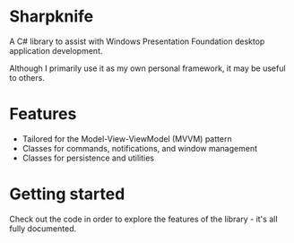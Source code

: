 # Sharpknife

A C# library to assist with Windows Presentation Foundation desktop application development.

Although I primarily use it as my own personal framework, it may be useful to others.

# Features

* Tailored for the Model-View-ViewModel (MVVM) pattern
* Classes for commands, notifications, and window management
* Classes for persistence and utilities

# Getting started

Check out the code in order to explore the features of the library - it's all fully documented.